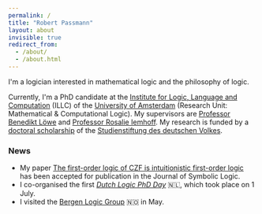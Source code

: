```yaml
---
permalink: /
title: "Robert Passmann"
layout: about
invisible: true
redirect_from: 
  - /about/
  - /about.html
---
```


I'm a logician interested in mathematical logic and the philosophy of logic. 

Currently, I'm a PhD candidate at the [Institute for Logic, Language and Computation](http://www.illc.uva.nl) (ILLC) of the [University of Amsterdam](http://www.uva.nl/) (Research Unit: Mathematical & Computational Logic). My supervisors are [Professor Benedikt Löwe](https://www.math.uni-hamburg.de/home/loewe/) and [Professor Rosalie Iemhoff](https://www.uu.nl/medewerkers/RIemhoff). My research is funded by a [doctoral scholarship](https://www.studienstiftung.de/en/promotion/) of the [Studienstiftung des deutschen Volkes](https://www.studienstiftung.de). 

### News
- My paper [The first-order logic of CZF is intuitionistic first-order logic](https://arxiv.org/abs/2112.00486) has been accepted for publication in the Journal of Symbolic Logic.
- I co-organised the first [*Dutch Logic PhD Day*](http://www.verenigingvoorlogica.nl/en/Dutch-Logic-PhD-Day-2022/) 🇳🇱, which took place on 1 July.
- I visited the [Bergen Logic Group](https://www.uib.no/en/rg/logic) 🇳🇴 in May.
